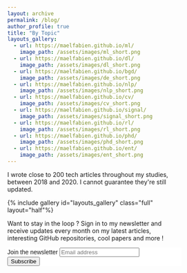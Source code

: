 ```yaml
---
layout: archive
permalink: /blog/
author_profile: true
title: "By Topic"
layouts_gallery:
  - url: https://maelfabien.github.io/ml/
    image_path: /assets/images/ml_short.png
  - url: https://maelfabien.github.io/dl/
    image_path: /assets/images/dl_short.png
  - url: https://maelfabien.github.io/bgd/
    image_path: /assets/images/de_short.png
  - url: https://maelfabien.github.io/nlp/
    image_path: /assets/images/nlp_short.png
  - url: https://maelfabien.github.io/cv/
    image_path: /assets/images/cv_short.png
  - url: https://maelfabien.github.io/signal/
    image_path: /assets/images/signal_short.png
  - url: https://maelfabien.github.io/rl/
    image_path: /assets/images/rl_short.png
  - url: https://maelfabien.github.io/phd/
    image_path: /assets/images/phd_short.png
  - url: https://maelfabien.github.io/ent/
    image_path: /assets/images/ent_short.png
---
```



<style>

  @import "compass/css3";

  /* Some vars */
  $background-color: hsl(50, 5, 97);
  $black: hsl(200, 40, 10);
  $white: $background-color;
  $base-font-size: 2.4em;
  $base-line-height: 1.5em;

  .ludwig {
  position: relative;
  padding-left: 1em;
  border-left: 0.2em solid lighten($black, 40%);
  font-family: 'Roboto', serif;
  font-size: $base-font-size;
  line-height: $base-line-height;
  font-weight: 100;
  &:before, &:after {
      content: '\201C';
      font-family: 'Sanchez';
      color: lighten($black, 40%);
   }
   &:after {
      content: '\201D';
   }
  }

.column {
  align-content:center;
  float: left;
  width: 50%;
  height: 100%;
}

.column_home {
  align-content:center;
  float: left;
  width: 20%;
  height: 100%;
}


.center_text {
  align-content:center;
  width: 50%;
  vertical-align: middle;
  text-align:justify;
  text-align-last: center;
}

#left-col {
  align-content:center;
  text-align: center;
}

/* Clear floats after the columns */
.row:after {
  content: "";
  display: table;
  clear: both;
}

* {
  box-sizing: border-box;
}

i {
  font-size: 0.4em;
}


#right-col {
  align-content:center;
  text-align: center;
}
</style>

I wrote close to 200 tech articles throughout my studies, between 2018 and 2020. I cannot guarantee they're still updated.

{% include gallery id="layouts_gallery" class="full" layout="half"%}

<!--End mc_embed_signup-->

Want to stay in the loop ? Sign in to my newsletter and receive updates every month on my latest articles, interesting GitHub repositories, cool papers and more !

<link href="//cdn-images.mailchimp.com/embedcode/horizontal-slim-10_7.css" rel="stylesheet" type="text/css">

<div id="mc_embed_signup" style="background:#fff; clear:left; font:14px Helvetica,Arial,sans-serif; width:100%;">
<form action="https://gmail.us3.list-manage.com/subscribe/post?u=c76a8e2ec2bd989affb9a074f&amp;id=4646542adb" method="post" id="mc-embedded-subscribe-form" name="mc-embedded-subscribe-form" class="validate" target="_blank" novalidate>
<div id="mc_embed_signup_scroll">
<label for="mce-EMAIL">Join the newsletter </label>
<input type="email" value="" name="EMAIL" class="email" id="mce-EMAIL" placeholder="Email address" required>
<div style="position: absolute; left: -5000px;" aria-hidden="true"><input type="text" name="b_c76a8e2ec2bd989affb9a074f_4646542adb" tabindex="-1" value=""></div>
<div class="clear"><input type="submit" value="Subscribe" name="subscribe" id="mc-embedded-subscribe" class="button"></div>
</div>
</form>
</div>

<br>



<script type="text/javascript" src="//downloads.mailchimp.com/js/signup-forms/popup/unique-methods/embed.js" data-dojo-config="usePlainJson: true, isDebug: false"></script><script type="text/javascript">window.dojoRequire(["mojo/signup-forms/Loader"], function(L) { L.start({"baseUrl":"mc.us3.list-manage.com","uuid":"c76a8e2ec2bd989affb9a074f","lid":"4646542adb","uniqueMethods":true}) })</script>
